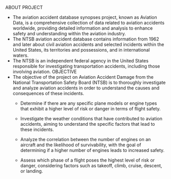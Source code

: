 ABOUT PROJECT
- The aviation accident database synopses project, known as Aviation Data, is a comprehensive collection of data related to aviation accidents worldwide, providing detailed information and analysis to enhance safety and understanding within the aviation industry.
- The NTSB aviation accident database contains information from 1962 and later about civil aviation accidents and selected incidents within the United States, its territories and possessions, and in international waters.
- The NTSB is an independent federal agency in the United States responsible for investigating transportation 
  accidents, including those involving aviation.
OBJECTIVE
- The objective of the project on Aviation Accident Damage from the National Transportation Safety Board (NTSB) is to thoroughly investigate and analyze aviation accidents in order to understand the causes and consequences of these incidents.
    - Determine if there are any specific plane models or engine types that exhibit a higher level of risk or danger 
      in terms  of flight safety.

    - Investigate the weather conditions that have contributed to aviation accidents, aiming to understand the 
      specific factors  that lead to these incidents. 

    - Analyze the correlation between the number of engines on an aircraft and the likelihood of survivability, with 
      the goal  of determining if a higher number of engines leads to increased safety.

    - Assess which phase of a flight poses the highest level of risk or danger, considering factors such as takeoff, 
      climb,  cruise, descent, or landing.

